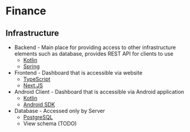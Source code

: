# Finance
## Infrastructure
- Backend - Main place for providing access to other infrastructure elements such as database, provides REST API for clients to use
  - [Kotlin](https://kotlinlang.org/)
  - [Spring](https://spring.io/)
- Frontend - Dashboard that is accessible via website
  - [TypeScript](https://www.typescriptlang.org/)
  - [Next.JS](https://nextjs.org/)
- Android Client - Dashboard that is accessible via Android application
  - [Kotlin](https://kotlinlang.org/)
  - [Android SDK](https://developer.android.com/studio)
- Database - Accessed only by Server
  - [PostgreSQL](https://www.postgresql.org/)
  - View schema (TODO)
